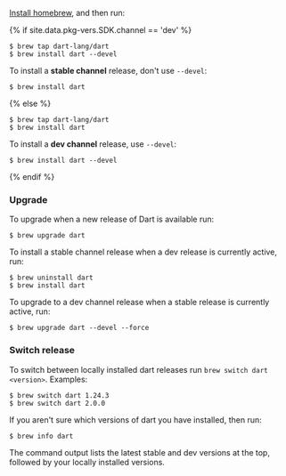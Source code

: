 [Install homebrew](http://brew.sh/), and then run:

{% if site.data.pkg-vers.SDK.channel == 'dev' %}
```terminal
$ brew tap dart-lang/dart
$ brew install dart --devel
```

To install a **stable channel** release,
don't use `--devel`:

```terminal
$ brew install dart
```

{% else %}
```terminal
$ brew tap dart-lang/dart
$ brew install dart
```

To install a **dev channel** release, use `--devel`:

```terminal
$ brew install dart --devel
```
{% endif %}


### Upgrade

To upgrade when a new release of Dart is available run:

```terminal
$ brew upgrade dart
```
To install a stable channel release when a dev release is currently active,
run:

```terminal
$ brew uninstall dart
$ brew install dart
```

To upgrade to a dev channel release when a stable release is
currently active, run:

```terminal
$ brew upgrade dart --devel --force
```

### Switch release

To switch between locally installed dart releases run
`brew switch dart <version>`. Examples:

```terminal
$ brew switch dart 1.24.3
$ brew switch dart 2.0.0
```

If you aren't sure which versions of dart you have installed, then run:

```terminal
$ brew info dart
```

The command output lists the latest stable and dev versions at the top,
followed by your locally installed versions.
